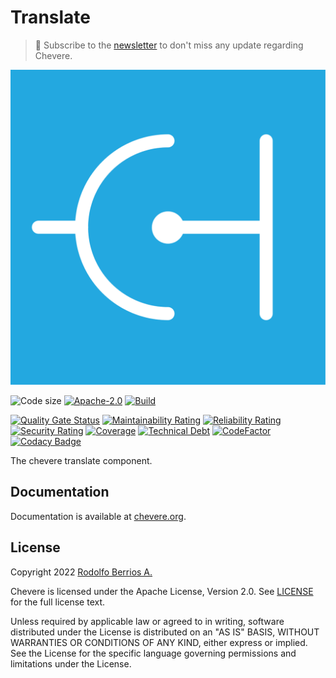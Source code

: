 # Translate

> 🔔 Subscribe to the [newsletter](https://chv.to/chevere-newsletter) to don't miss any update regarding Chevere.

![Chevere](LOGO.svg)

![Code size](https://img.shields.io/github/languages/code-size/chevere/translate?style=flat-square) [![Apache-2.0](https://img.shields.io/github/license/chevere/translate?style=flat-square)](LICENSE) [![Build](https://img.shields.io/github/workflow/status/chevere/translate/Test?style=flat-square)](https://github.com/chevere/translate/actions)

[![Quality Gate Status](https://sonarcloud.io/api/project_badges/measure?project=chevere_translate&metric=alert_status)](https://sonarcloud.io/dashboard?id=chevere_translate) [![Maintainability Rating](https://sonarcloud.io/api/project_badges/measure?project=chevere_translate&metric=sqale_rating)](https://sonarcloud.io/dashboard?id=chevere_translate) [![Reliability Rating](https://sonarcloud.io/api/project_badges/measure?project=chevere_translate&metric=reliability_rating)](https://sonarcloud.io/dashboard?id=chevere_translate) [![Security Rating](https://sonarcloud.io/api/project_badges/measure?project=chevere_translate&metric=security_rating)](https://sonarcloud.io/dashboard?id=chevere_translate) [![Coverage](https://sonarcloud.io/api/project_badges/measure?project=chevere_translate&metric=coverage)](https://sonarcloud.io/dashboard?id=chevere_translate) [![Technical Debt](https://sonarcloud.io/api/project_badges/measure?project=chevere_translate&metric=sqale_index)](https://sonarcloud.io/dashboard?id=chevere_translate) [![CodeFactor](https://www.codefactor.io/repository/github/chevere/translate/badge)](https://www.codefactor.io/repository/github/chevere/translate) [![Codacy Badge](https://app.codacy.com/project/badge/Grade/1490e2a611a24a0b93ca81f4d4cf9cde)](https://www.codacy.com/gh/chevere/translate/dashboard)

The chevere translate component.

## Documentation

Documentation is available at [chevere.org](https://chevere.org/).

## License

Copyright 2022 [Rodolfo Berrios A.](https://rodolfoberrios.com/)

Chevere is licensed under the Apache License, Version 2.0. See [LICENSE](LICENSE) for the full license text.

Unless required by applicable law or agreed to in writing, software distributed under the License is distributed on an "AS IS" BASIS, WITHOUT WARRANTIES OR CONDITIONS OF ANY KIND, either express or implied. See the License for the specific language governing permissions and limitations under the License.
